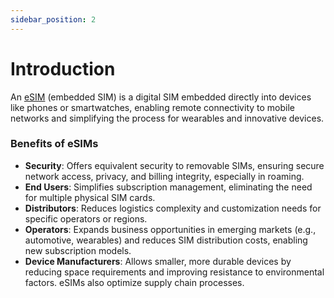 ```yaml
---
sidebar_position: 2
---
```


# Introduction

An [eSIM](https://en.wikipedia.org/wiki/ESIM) (embedded SIM) is a digital SIM embedded directly into devices like phones or smartwatches, enabling remote connectivity to mobile networks and simplifying the process for wearables and innovative devices.

### Benefits of eSIMs

- **Security**: Offers equivalent security to removable SIMs, ensuring secure network access, privacy, and billing integrity, especially in roaming.
- **End Users**: Simplifies subscription management, eliminating the need for multiple physical SIM cards.
- **Distributors**: Reduces logistics complexity and customization needs for specific operators or regions.
- **Operators**: Expands business opportunities in emerging markets (e.g., automotive, wearables) and reduces SIM distribution costs, enabling new subscription models.
- **Device Manufacturers**: Allows smaller, more durable devices by reducing space requirements and improving resistance to environmental factors. eSIMs also optimize supply chain processes.
